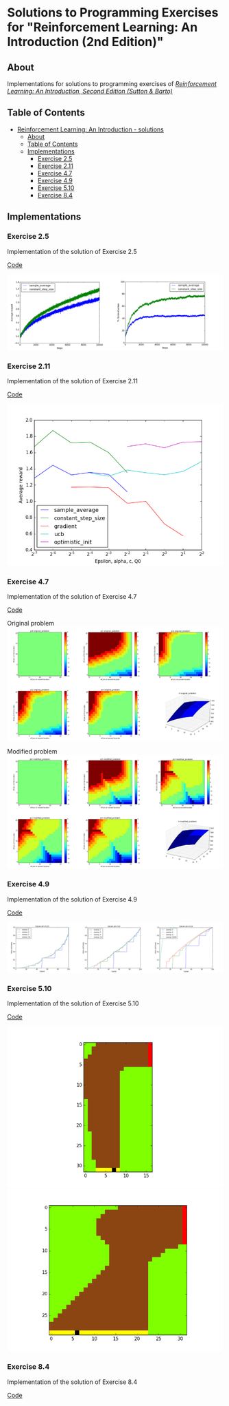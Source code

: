 # Solutions to Programming Exercises for "Reinforcement Learning: An Introduction (2nd Edition)"

## About
Implementations for solutions to programming exercises of [*Reinforcement Learning: An Introduction, Second Edition (Sutton &amp; Barto)*](http://incompleteideas.net/book/the-book-2nd.html)

## Table of Contents
- [Reinforcement Learning: An Introduction - solutions](#solutions-to-programming-exercises-for-reinforcement-learning-an-introduction-2nd-edition)
  * [About](#about)
  * [Table of Contents](#table-of-contents)
  * [Implementations](#implementations)
    + [Exercise 2.5](#exercise-25)
    + [Exercise 2.11](#exercise-211)
    + [Exercise 4.7](#exercise-47)
    + [Exercise 4.9](#exercise-49)
    + [Exercise 5.10](#exercise-510)
    + [Exercise 8.4](#exercise-84)

## Implementations   
### Exercise 2.5
Implementation of the solution of Exercise 2.5

[Code](exercises/Exercise2.5-2.11.py)

![exercise2.5](samples/exercise2.5/graph.png)

### Exercise 2.11
Implementation of the solution of Exercise 2.11

[Code](exercises/Exercise2.5-2.11.py)

![exercise2.11](samples/exercise2.11/average_reward.png)

### Exercise 4.7
Implementation of the solution of Exercise 4.7

[Code](exercises/Exercise4.7.py)

Original problem
![exercise4.7 original](samples/exercise4.7/original_problem.png)

Modified problem
![exercise4.7 modified](samples/exercise4.7/modified_problem.png)

### Exercise 4.9
Implementation of the solution of Exercise 4.9

[Code](exercises/Exercise4.9.py)

![exercise4.9](samples/exercise4.9/value_estimates.png)

### Exercise 5.10
Implementation of the solution of Exercise 5.10

[Code](exercises/Exercise5.10.py)

![exercise5.10](samples/exercise5.10/type1.gif)
![exercise5.10](samples/exercise5.10/type2_1.gif)


### Exercise 8.4
Implementation of the solution of Exercise 8.4

[Code](exercises/Exercise8.4.py)
